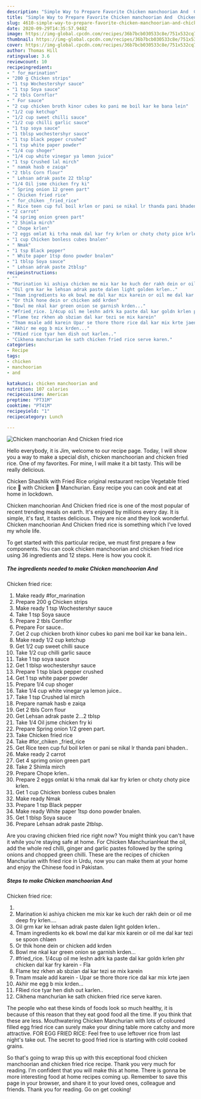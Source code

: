 ```yaml
---
description: "Simple Way to Prepare Favorite Chicken manchoorian And  Chicken fried rice"
title: "Simple Way to Prepare Favorite Chicken manchoorian And  Chicken fried rice"
slug: 4610-simple-way-to-prepare-favorite-chicken-manchoorian-and-chicken-fried-rice
date: 2020-09-29T14:35:57.948Z
image: https://img-global.cpcdn.com/recipes/36b7bcb030533c8e/751x532cq70/chicken-manchoorian-and-chicken-fried-rice-recipe-main-photo.jpg
thumbnail: https://img-global.cpcdn.com/recipes/36b7bcb030533c8e/751x532cq70/chicken-manchoorian-and-chicken-fried-rice-recipe-main-photo.jpg
cover: https://img-global.cpcdn.com/recipes/36b7bcb030533c8e/751x532cq70/chicken-manchoorian-and-chicken-fried-rice-recipe-main-photo.jpg
author: Thomas Hill
ratingvalue: 3.6
reviewcount: 10
recipeingredient:
- " for_marination"
- "200 g Chicken strips"
- "1 tsp Wochestershyr sauce"
- "1 tsp Soya sauce"
- "2 tbls Cornflor"
- " For sauce"
- "2 cup chicken broth kinor cubes ko pani me boil kar ke bana lein"
- "1/2 cup ketchup"
- "1/2 cup sweet chilli sauce"
- "1/2 cup chilli garlic sauce"
- "1 tsp soya sauce"
- "1 tblsp wochestershyr sauce"
- "1 tsp black pepper crushed"
- "1 tsp white paper powder"
- "1/4 cup shoger"
- "1/4 cup white vinegar ya lemon juice"
- "1 tsp Crushed lal mirch"
- " namak hasb e zaiqa"
- "2 tbls Corn flour"
- " Lehsan adrak paste 22 tblsp"
- "1/4 Oil jsme chicken fry ki"
- " Spring onion 12 green part"
- " Chicken fried rice"
- " for_chiken _fried_rice"
- " Rice teen cup ful boil krlen or pani se nikal lr thanda pani bhaden"
- "2 carrot"
- "4 sprimg onion green part"
- "2 Shimla mirch"
- " Chope krlen"
- "2 eggs omlat ki trha nmak dal kar fry krlen or choty choty pice krlen"
- "1 cup Chicken bonless cubes bnalen"
- " Nmak"
- "1 tsp Black pepper"
- " White paper 1tsp dono powder bnalen"
- "1 tblsp Soya sauce"
- " Lehsan adrak paste 2tblsp"
recipeinstructions:
- ""
- "Marination ki ashiya chicken me mix kar ke kuch der rakh dein or oil me deep fry krlen...."
- "Oil grm kar ke lehsan adrak paste dalen light golden krlen.."
- "Tmam ingredients ko ek bowl me dal kar mix karein or oil me dal kar tezi se spoon chlaen"
- "Or thik hone dein or chicken add krden"
- "Bowl me nkal kar green onion se garnish krden..."
- "#fried_rice. 1/4cup oil me leshn adrk ka paste dal kar goldn krlen phr chicken dal kar fry karein Fla"
- "Flame tez rkhen ab sbzian dal kar tezi se mix karein"
- "Tmam msale add karein Upar se thore thore rice dal kar mix krte jaen"
- "Akhir me egg b mix krden..."
- "FRied rice tyar hen dish out karlen.."
- "Cikhena manchurian ke sath chicken fried rice serve karen."
categories:
- Recipe
tags:
- chicken
- manchoorian
- and

katakunci: chicken manchoorian and 
nutrition: 107 calories
recipecuisine: American
preptime: "PT31M"
cooktime: "PT41M"
recipeyield: "1"
recipecategory: Lunch

---
```



![Chicken manchoorian And 
Chicken fried rice](https://img-global.cpcdn.com/recipes/36b7bcb030533c8e/751x532cq70/chicken-manchoorian-and-chicken-fried-rice-recipe-main-photo.jpg)

Hello everybody, it is Jim, welcome to our recipe page. Today, I will show you a way to make a special dish, chicken manchoorian and 
chicken fried rice. One of my favorites. For mine, I will make it a bit tasty. This will be really delicious.

Chicken Shashlik with Fried Rice original restaurant recipe Vegetable fried rice 🍚 with Chicken 🐓 Manchurian. Easy recipe you can cook and eat at home in lockdown.

Chicken manchoorian And 
Chicken fried rice is one of the most popular of recent trending meals on earth. It's enjoyed by millions every day. It is simple, it's fast, it tastes delicious. They are nice and they look wonderful. Chicken manchoorian And 
Chicken fried rice is something which I've loved my whole life.


To get started with this particular recipe, we must first prepare a few components. You can cook chicken manchoorian and 
chicken fried rice using 36 ingredients and 12 steps. Here is how you cook it.

<!--inarticleads1-->

##### The ingredients needed to make Chicken manchoorian And 
Chicken fried rice:

1. Make ready  #for_marination
1. Prepare 200 g Chicken strips
1. Make ready 1 tsp Wochestershyr sauce
1. Take 1 tsp Soya sauce
1. Prepare 2 tbls Cornflor
1. Prepare  For sauce..
1. Get 2 cup chicken broth kinor cubes ko pani me boil kar ke bana lein..
1. Make ready 1/2 cup ketchup
1. Get 1/2 cup sweet chilli sauce
1. Take 1/2 cup chilli garlic sauce
1. Take 1 tsp soya sauce
1. Get 1 tblsp wochestershyr sauce
1. Prepare 1 tsp black pepper crushed
1. Get 1 tsp white paper powder
1. Prepare 1/4 cup shoger
1. Take 1/4 cup white vinegar ya lemon juice..
1. Take 1 tsp Crushed lal mirch
1. Prepare  namak hasb e zaiqa
1. Get 2 tbls Corn flour
1. Get  Lehsan adrak paste 2...2 tblsp
1. Take 1/4 Oil jsme chicken fry ki
1. Prepare  Spring onion 1/2 green part.
1. Take  Chicken fried rice
1. Take  #for_chiken _fried_rice
1. Get  Rice teen cup ful boil krlen or pani se nikal lr thanda pani bhaden..
1. Make ready 2 carrot
1. Get 4 sprimg onion green part
1. Take 2 Shimla mirch
1. Prepare  Chope krlen..
1. Prepare 2 eggs omlat ki trha nmak dal kar fry krlen or choty choty pice krlen.
1. Get 1 cup Chicken bonless cubes bnalen
1. Make ready  Nmak
1. Prepare 1 tsp Black pepper
1. Make ready  White paper 1tsp dono powder bnalen.
1. Get 1 tblsp Soya sauce
1. Prepare  Lehsan adrak paste 2tblsp.


Are you craving chicken fried rice right now? You might think you can&#39;t have it while you&#39;re staying safe at home. For Chicken ManchurianHeat the oil, add the whole red chilli, ginger and garlic pastes followed by the spring onions and chopped green chilli. These are the recipes of chicken Manchurian with fried rice in Urdu, now you can make them at your home and enjoy the Chinese food in Pakistan. 

<!--inarticleads2-->

##### Steps to make Chicken manchoorian And 
Chicken fried rice:

1. 
1. Marination ki ashiya chicken me mix kar ke kuch der rakh dein or oil me deep fry krlen....
1. Oil grm kar ke lehsan adrak paste dalen light golden krlen..
1. Tmam ingredients ko ek bowl me dal kar mix karein or oil me dal kar tezi se spoon chlaen
1. Or thik hone dein or chicken add krden
1. Bowl me nkal kar green onion se garnish krden...
1. #fried_rice. 1/4cup oil me leshn adrk ka paste dal kar goldn krlen phr chicken dal kar fry karein - Fla
1. Flame tez rkhen ab sbzian dal kar tezi se mix karein
1. Tmam msale add karein - Upar se thore thore rice dal kar mix krte jaen
1. Akhir me egg b mix krden...
1. FRied rice tyar hen dish out karlen..
1. Cikhena manchurian ke sath chicken fried rice serve karen.


The people who eat these kinds of foods look so much healthy, it is because of this reason that they eat good food all the time. If you think that these are less. Mouthwatering Chicken Manchurian with lots of coloured filled egg fried rice can surely make your dining table more catchy and more attractive. FOR EGG FRIED RICE: Feel free to use leftover rice from last night&#39;s take out. The secret to good fried rice is starting with cold cooked grains. 

So that's going to wrap this up with this exceptional food chicken manchoorian and 
chicken fried rice recipe. Thank you very much for reading. I'm confident that you will make this at home. There is gonna be more interesting food at home recipes coming up. Remember to save this page in your browser, and share it to your loved ones, colleague and friends. Thank you for reading. Go on get cooking!
